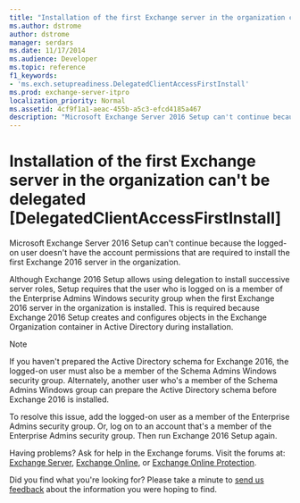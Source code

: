 ```yaml
---
title: "Installation of the first Exchange server in the organization can't be delegated [DelegatedClientAccessFirstInstall]"
ms.author: dstrome
author: dstrome
manager: serdars
ms.date: 11/17/2014
ms.audience: Developer
ms.topic: reference
f1_keywords:
- 'ms.exch.setupreadiness.DelegatedClientAccessFirstInstall'
ms.prod: exchange-server-itpro
localization_priority: Normal
ms.assetid: 4cf9f1a1-aeac-455b-a5c3-efcd4185a467
description: "Microsoft Exchange Server 2016 Setup can't continue because the logged-on user doesn't have the account permissions that are required to install the first Exchange 2016 server in the organization."
---
```


# Installation of the first Exchange server in the organization can't be delegated [DelegatedClientAccessFirstInstall]

Microsoft Exchange Server 2016 Setup can't continue because the logged-on user doesn't have the account permissions that are required to install the first Exchange 2016 server in the organization.
  
Although Exchange 2016 Setup allows using delegation to install successive server roles, Setup requires that the user who is logged on is a member of the Enterprise Admins Windows security group when the first Exchange 2016 server in the organization is installed. This is required because Exchange 2016 Setup creates and configures objects in the Exchange Organization container in Active Directory during installation.
  
> [!NOTE]
> If you haven't prepared the Active Directory schema for Exchange 2016, the logged-on user must also be a member of the Schema Admins Windows security group. Alternately, another user who's a member of the Schema Admins Windows group can prepare the Active Directory schema before Exchange 2016 is installed.
  
To resolve this issue, add the logged-on user as a member of the Enterprise Admins security group. Or, log on to an account that's a member of the Enterprise Admins security group. Then run Exchange 2016 Setup again.
  
Having problems? Ask for help in the Exchange forums. Visit the forums at: [Exchange Server](https://go.microsoft.com/fwlink/p/?linkId=60612), [Exchange Online](https://go.microsoft.com/fwlink/p/?linkId=267542), or [Exchange Online Protection](https://go.microsoft.com/fwlink/p/?linkId=285351).
  
Did you find what you're looking for? Please take a minute to [send us feedback](mailto:ExchangeHelpFeedback@microsoft.com&subject=Exchange%202016%20help%20feedback&Body=Thanks%20for%20taking%20the%20time%20to%20send%20us%20feedback!%20We%20strive%20to%20respond%20to%20every%20message%20we%20receive,%20even%20though%20it%20might%20take%20us%20a%20while.%20Let%20us%20know%20what%20you%20think%20about%20Exchange%20content:%20What%20are%20we%20doing%20right%3F%20How%20can%20we%20make%20help%20better%3F%0APlease%20note%20that%20we're%20unable%20to%20respond%20to%20requests%20for%20support%20submitted%20via%20this%20email%20address.%20If%20you%20need%20help,%20please%20contact%20Exchange%20Server%20support%20at%20http://go.microsoft.com/fwlink/p/%3FLinkId=402506.%0AThanks!%0AThe%20Exchange%20Server%20Content%20Publishing%20team) about the information you were hoping to find.
  

